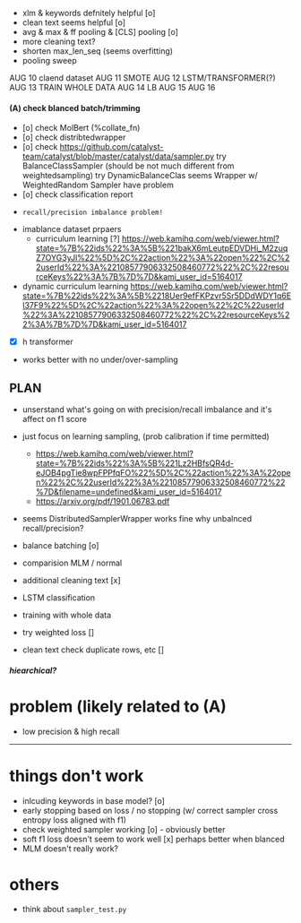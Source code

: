 - xlm & keywords defnitely helpful [o]
- clean text seems helpful [o]
- avg & max & ff pooling & [CLS] pooling [o]
- more cleaning text?
- shorten max_len_seq (seems overfitting)
- pooling sweep

AUG 10
claend dataset
AUG 11
SMOTE
AUG 12
LSTM/TRANSFORMER(?)
AUG 13
TRAIN WHOLE DATA
AUG 14
LB 
AUG 15
AUG 16

#### (A) check blanced batch/trimming
- [o] check MolBert (%collate_fn)
- [o] check distribtedwrapper 
- [o] check https://github.com/catalyst-team/catalyst/blob/master/catalyst/data/sampler.py
      try BalanceClassSampler (should be not much different from weightedsampling)
      try DynamicBalanceClas
  seems Wrapper w/ WeightedRandom Sampler have problem
- [o] check classification report
-     recall/precision imbalance problem!
- imablance dataset prpaers
  - curriculum learning [?]
https://web.kamihq.com/web/viewer.html?state=%7B%22ids%22%3A%5B%221bakX6mLeutpEDVDHi_M2zuqZ7OYG3yJl%22%5D%2C%22action%22%3A%22open%22%2C%22userId%22%3A%22108577906332508460772%22%2C%22resourceKeys%22%3A%7B%7D%7D&kami_user_id=5164017
- dynamic curriculum learning
https://web.kamihq.com/web/viewer.html?state=%7B%22ids%22%3A%5B%2218Uer9efFKPzvr5Sr5DDdWDY1q6El37F9%22%5D%2C%22action%22%3A%22open%22%2C%22userId%22%3A%22108577906332508460772%22%2C%22resourceKeys%22%3A%7B%7D%7D&kami_user_id=5164017
- [x] h transformer
- works better with no under/over-sampling

## PLAN
- unserstand what's going on with precision/recall imbalance and it's affect on f1 score
- just focus on learning sampling, (prob calibration if time permitted)
  - https://web.kamihq.com/web/viewer.html?state=%7B%22ids%22%3A%5B%221Lz2HBfsQR4d-eJOB4pgTie8wpFPPfqFO%22%5D%2C%22action%22%3A%22open%22%2C%22userId%22%3A%22108577906332508460772%22%7D&filename=undefined&kami_user_id=5164017
  - https://arxiv.org/pdf/1901.06783.pdf
- seems DistributedSamplerWrapper works fine why unbalnced recall/precision?
- balance batching [o]

- comparision MLM / normal
- additional cleaning text [x]
- LSTM classification
- training with whole data
- try weighted loss []
- clean text
  check duplicate rows, etc []


##### hiearchical?

# problem (likely related to (A)
- low precision & high recall
--------------------------------------------------------
# things don't work
- inlcuding keywords in base model? [o]
- early stopping based on loss / no stopping (w/ correct sampler cross entropy loss aligned with f1)
- check weighted sampler working [o] - obviously better
- soft f1 loss doesn't seem to work well [x]
  perhaps better when blanced
- MLM doesn't really work?

# others
- think about `sampler_test.py`

